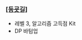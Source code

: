 ### [[등굣길]](https://school.programmers.co.kr/learn/courses/30/lessons/42898)
- 레벨 3, 알고리즘 고득점 Kit
- DP 바텀업

